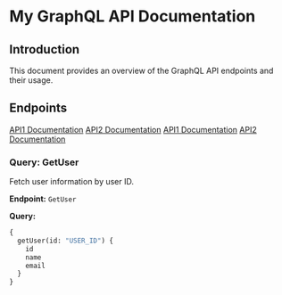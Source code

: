 # My GraphQL API Documentation

## Introduction
This document provides an overview of the GraphQL API endpoints and their usage.

## Endpoints
[API1 Documentation](./api1.md)
[API2 Documentation](./api2.md)
[API1 Documentation](api1.md)
[API2 Documentation](api2.md)

### Query: GetUser
Fetch user information by user ID.

**Endpoint:** `GetUser`

**Query:**
```graphql
{
  getUser(id: "USER_ID") {
    id
    name
    email
  }
}

